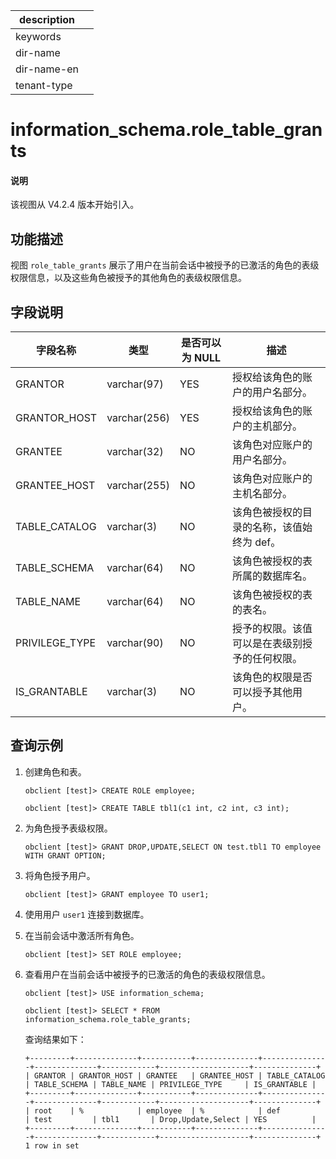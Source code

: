 |description||
|---|---|
|keywords||
|dir-name||
|dir-name-en||
|tenant-type||

# information_schema.role_table_grants

<main id="notice" type='explain'>
<h4>说明</h4>
<p>该视图从 V4.2.4 版本开始引入。</p>
</main>

## 功能描述

视图 `role_table_grants` 展示了用户在当前会话中被授予的已激活的角色的表级权限信息，以及这些角色被授予的其他角色的表级权限信息。

## 字段说明

| **字段名称**   | **类型**     | **是否可以为 NULL**  | **描述**        |
|----------------|--------------|----------------------|-----------------|
| GRANTOR        | varchar(97)  |  YES    | 授权给该角色的账户的用户名部分。      |
| GRANTOR_HOST   | varchar(256) |  YES    | 授权给该角色的账户的主机部分。      |
| GRANTEE        | varchar(32)  |  NO     | 该角色对应账户的用户名部分。      |
| GRANTEE_HOST   | varchar(255) |  NO     | 该角色对应账户的主机名部分。      |
| TABLE_CATALOG  | varchar(3)   |  NO     | 该角色被授权的目录的名称，该值始终为 def。      |
| TABLE_SCHEMA   | varchar(64)  |  NO     | 该角色被授权的表所属的数据库名。      |
| TABLE_NAME     | varchar(64)  |  NO     | 该角色被授权的表的表名。      |
| PRIVILEGE_TYPE | varchar(90)  |  NO     | 授予的权限。该值可以是在表级别授予的任何权限。  |
| IS_GRANTABLE   | varchar(3)   |  NO     | 该角色的权限是否可以授予其他用户。     |

## 查询示例

1. 创建角色和表。

   ```shell
   obclient [test]> CREATE ROLE employee;
   ```

   ```shell
   obclient [test]> CREATE TABLE tbl1(c1 int, c2 int, c3 int);
   ```

2. 为角色授予表级权限。

   ```shell
   obclient [test]> GRANT DROP,UPDATE,SELECT ON test.tbl1 TO employee WITH GRANT OPTION;
   ```

3. 将角色授予用户。

   ```shell
   obclient [test]> GRANT employee TO user1;
   ```

4. 使用用户 `user1` 连接到数据库。

5. 在当前会话中激活所有角色。

   ```shell
   obclient [test]> SET ROLE employee;
   ```

6. 查看用户在当前会话中被授予的已激活的角色的表级权限信息。

    ```shell
    obclient [test]> USE information_schema;
    ```

   ```shell
   obclient [test]> SELECT * FROM information_schema.role_table_grants;
   ```

   查询结果如下：

   ```shell
   +---------+--------------+-----------+--------------+---------------+--------------+------------+--------------------+--------------+
   | GRANTOR | GRANTOR_HOST | GRANTEE   | GRANTEE_HOST | TABLE_CATALOG | TABLE_SCHEMA | TABLE_NAME | PRIVILEGE_TYPE     | IS_GRANTABLE |
   +---------+--------------+-----------+--------------+---------------+--------------+------------+--------------------+--------------+
   | root    | %            | employee  | %            | def           | test         | tbl1       | Drop,Update,Select | YES          |
   +---------+--------------+-----------+--------------+---------------+--------------+------------+--------------------+--------------+
   1 row in set
   ```
